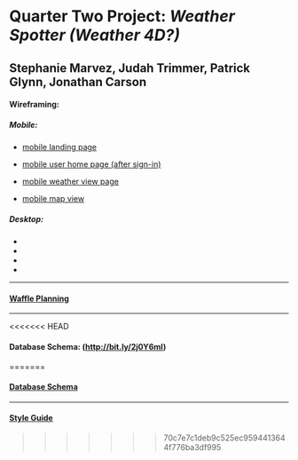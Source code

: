 # Quarter Two Project: *Weather Spotter (Weather 4D?)*
## Stephanie Marvez, Judah Trimmer, Patrick Glynn, Jonathan Carson


#### Wireframing:

##### Mobile:

- [mobile landing page](https://wireframe.cc/pro/pp/8c94e6601130480)

- [mobile user home page (after sign-in)](https://wireframe.cc/pro/pp/db21c6bfa130481)

- [mobile weather view page](https://wireframe.cc/pro/pp/db21c6bfa130481#foipdara)

- [mobile map view](https://wireframe.cc/pro/pp/5bc32ed9e130486#1)

##### Desktop:

-

-

-

-

----
#### [Waffle Planning](https://waffle.io/Carsonjd/quarter-2-project)
----
<<<<<<< HEAD
#### Database Schema: (http://bit.ly/2j0Y6ml)
=======

#### [Database Schema](http://bit.ly/2j0Y6ml)
----
#### [Style Guide](https://viljamisdesign.com/styleguide/)
>>>>>>> 70c7e7c1deb9c525ec9594413644f776ba3df995
